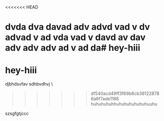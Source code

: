 <<<<<<< HEAD

dvda
dva
davad
adv
advd
vad
v
dv
advad
v
ad
vda
vad
v
davd
av
dav
adv
adv
adv
ad
v
ad
da# hey-hiii
=======
# hey-hiii


djbhdsvfav
sdhbvdhvj
\
>>>>>>> df540acd49ff3f69b6cb381228786a6f7ade1186
huhuhuhuhhuhuhuhuhuhuhuuhu

szsgfgtjccc